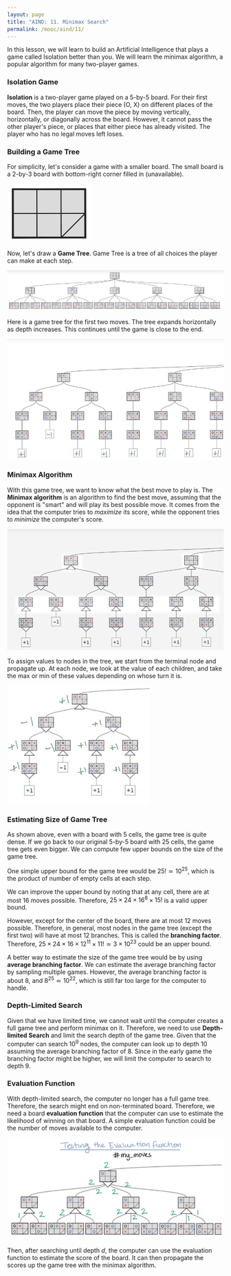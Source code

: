 ```yaml
---
layout: page
title: "AIND: 11. Minimax Search"
permalink: /mooc/aind/11/
---
```


In this lesson, we will learn to build an Artificial Intelligence that plays a game called Isolation better than you. We will learn the minimax algorithm, a popular algorithm for many two-player games.

### Isolation Game

**Isolation** is a two-player game played on a 5-by-5 board. For their first moves, the two players place their piece (O, X) on different places of the board. Then, the player can move the piece by moving vertically, horizontally, or diagonally across the board. However, it cannot pass the other player's piece, or places that either piece has already visited. The player who has no legal moves left loses.

### Building a Game Tree

For simplicity, let's consider a game with a smaller board. The small board is a 2-by-3 board with bottom-right corner filled in (unavailable).

![Small board for Isolation](/assets/mooc/aind/11/small_isolation.png)

Now, let's draw a **Game Tree**. Game Tree is a tree of all choices the player can make at each step.

![Game Tree with depth 2](/assets/mooc/aind/11/depth_2_game_tree.png)

Here is a game tree for the first two moves. The tree expands horizontally as depth increases. This continues until the game is close to the end.

![Part of the game tree](/assets/mooc/aind/11/game_tree_part.png)

### Minimax Algorithm

With this game tree, we want to know what the best move to play is. The **Minimax algorithm** is an algorithm to find the best move, assuming that the opponent is "smart" and will play its best possible move. It comes from the idea that the computer tries to *maximize* its score, while the opponent tries to *minimize* the computer's score.

![Game tree with Minimax marked](/assets/mooc/aind/11/minimax_marked_tree.png)

To assign values to nodes in the tree, we start from the terminal node and propagate up. At each node, we look at the value of each children, and take the max or min of these values depending on whose turn it is.

![Propagating up in Minimax](/assets/mooc/aind/11/minimax_propagate.png)

### Estimating Size of Game Tree

As shown above, even with a board with 5 cells, the game tree is quite dense. If we go back to our original 5-by-5 board with 25 cells, the game tree gets even bigger. We can compute few upper bounds on the size of the game tree.

One simple upper bound for the game tree would be $25! \simeq 10^{25}$, which is the product of number of empty cells at each step.

We can improve the upper bound by noting that at any cell, there are at most 16 moves possible. Therefore, $25 \times 24 \times 16^8 \times 15!$ is a valid upper bound.

However, except for the center of the board, there are at most 12 moves possible. Therefore, in general, most nodes in the game tree (except the first two) will have at most 12 branches. This is called the **branching factor**. Therefore, $25 \times 24 \times 16 \times 12^{11} \times 11! \simeq 3 \times 10^{23}$ could be an upper bound.

A better way to estimate the size of the game tree would be by using **average branching factor**. We can estimate the average branching factor by sampling multiple games. However, the average branching factor is about 8, and $8^{25} \simeq 10^{22}$, which is still far too large for the computer to handle.

### Depth-Limited Search

Given that we have limited time, we cannot wait until the computer creates a full game tree and perform minimax on it. Therefore, we need to use **Depth-limited Search** and limit the search depth of the game tree. Given that the computer can search $10^9$ nodes, the computer can look up to depth $10$ assuming the average branching factor of 8. Since in the early game the branching factor might be higher, we will limit the computer to search to depth 9.

### Evaluation Function

With depth-limited search, the computer no longer has a full game tree. Therefore, the search might end on non-terminated board. Therefore, we need a board **evaluation function** that the computer can use to estimate the likelihood of winning on that board. A simple evaluation function could be the number of moves available to the computer.

![Minimax with evaluation function](/assets/mooc/aind/11/eval_minimax.png)

Then, after searching until depth $d$, the computer can use the evaluation function to estimate the score of the board. It can then propagate the scores up the game tree with the minimax algorithm.

